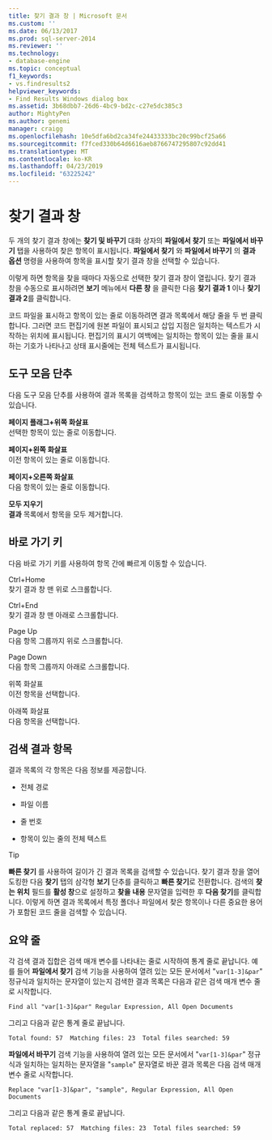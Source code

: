 ```yaml
---
title: 찾기 결과 창 | Microsoft 문서
ms.custom: ''
ms.date: 06/13/2017
ms.prod: sql-server-2014
ms.reviewer: ''
ms.technology:
- database-engine
ms.topic: conceptual
f1_keywords:
- vs.findresults2
helpviewer_keywords:
- Find Results Windows dialog box
ms.assetid: 3b68dbb7-26d6-4bc9-bd2c-c27e5dc385c3
author: MightyPen
ms.author: genemi
manager: craigg
ms.openlocfilehash: 10e5dfa6bd2ca34fe24433333bc20c99bcf25a66
ms.sourcegitcommit: f7fced330b64d6616aeb8766747295807c92dd41
ms.translationtype: MT
ms.contentlocale: ko-KR
ms.lasthandoff: 04/23/2019
ms.locfileid: "63225242"
---
```

# <a name="find-results-windows"></a>찾기 결과 창
  두 개의 찾기 결과 창에는 **찾기 및 바꾸기** 대화 상자의 **파일에서 찾기** 또는 **파일에서 바꾸기** 탭을 사용하여 찾은 항목이 표시됩니다. **파일에서 찾기** 와 **파일에서 바꾸기** 의 **결과 옵션** 명령을 사용하여 항목을 표시할 찾기 결과 창을 선택할 수 있습니다.  
  
 이렇게 하면 항목을 찾을 때마다 자동으로 선택한 찾기 결과 창이 열립니다. 찾기 결과 창을 수동으로 표시하려면 **보기** 메뉴에서 **다른 창** 을 클릭한 다음 **찾기 결과 1** 이나 **찾기 결과 2**를 클릭합니다.  
  
 코드 파일을 표시하고 항목이 있는 줄로 이동하려면 결과 목록에서 해당 줄을 두 번 클릭합니다. 그러면 코드 편집기에 원본 파일이 표시되고 삽입 지점은 일치하는 텍스트가 시작하는 위치에 표시됩니다. 편집기의 표시기 여백에는 일치하는 항목이 있는 줄을 표시하는 기호가 나타나고 상태 표시줄에는 전체 텍스트가 표시됩니다.  
  
## <a name="toolbar-buttons"></a>도구 모음 단추  
 다음 도구 모음 단추를 사용하여 결과 목록을 검색하고 항목이 있는 코드 줄로 이동할 수 있습니다.  
  
 **페이지 플래그+위쪽 화살표**  
 선택한 항목이 있는 줄로 이동합니다.  
  
 **페이지+왼쪽 화살표**  
 이전 항목이 있는 줄로 이동합니다.  
  
 **페이지+오른쪽 화살표**  
 다음 항목이 있는 줄로 이동합니다.  
  
 **모두 지우기**  
 **결과** 목록에서 항목을 모두 제거합니다.  
  
## <a name="shortcut-keys"></a>바로 가기 키  
 다음 바로 가기 키를 사용하여 항목 간에 빠르게 이동할 수 있습니다.  
  
 Ctrl+Home  
 찾기 결과 창 맨 위로 스크롤합니다.  
  
 Ctrl+End  
 찾기 결과 창 맨 아래로 스크롤합니다.  
  
 Page Up  
 다음 항목 그룹까지 위로 스크롤합니다.  
  
 Page Down  
 다음 항목 그룹까지 아래로 스크롤합니다.  
  
 위쪽 화살표  
 이전 항목을 선택합니다.  
  
 아래쪽 화살표  
 다음 항목을 선택합니다.  
  
## <a name="search-result-entries"></a>검색 결과 항목  
 결과 목록의 각 항목은 다음 정보를 제공합니다.  
  
-   전체 경로  
  
-    파일 이름   
  
-   줄 번호  
  
-   항목이 있는 줄의 전체 텍스트  
  
> [!TIP]  
>  **빠른 찾기** 를 사용하여 길이가 긴 결과 목록을 검색할 수 있습니다. 찾기 결과 창을 열어 도킹한 다음 **찾기** 탭의 삼각형 **보기** 단추를 클릭하고 **빠른 찾기**로 전환합니다. 검색의 **찾는 위치** 필드를 **활성 창**으로 설정하고 **찾을 내용** 문자열을 입력한 후 **다음 찾기**를 클릭합니다. 이렇게 하면 결과 목록에서 특정 폴더나 파일에서 찾은 항목이나 다른 중요한 용어가 포함된 코드 줄을 검색할 수 있습니다.  
  
## <a name="summary-lines"></a>요약 줄  
 각 검색 결과 집합은 검색 매개 변수를 나타내는 줄로 시작하여 통계 줄로 끝납니다. 예를 들어 **파일에서 찾기** 검색 기능을 사용하여 열려 있는 모든 문서에서 "`var[1-3]&par`" 정규식과 일치하는 문자열이 있는지 검색한 결과 목록은 다음과 같은 검색 매개 변수 줄로 시작합니다.  
  
 `Find all "var[1-3]&par" Regular Expression, All Open Documents`  
  
 그리고 다음과 같은 통계 줄로 끝납니다.  
  
 `Total found: 57  Matching files: 23  Total files searched: 59`  
  
 **파일에서 바꾸기** 검색 기능을 사용하여 열려 있는 모든 문서에서 "`var[1-3]&par`" 정규식과 일치하는 일치하는 문자열을 "`sample`" 문자열로 바꾼 결과 목록은 다음 검색 매개 변수 줄로 시작합니다.  
  
 `Replace "var[1-3]&par", "sample", Regular Expression, All Open Documents`  
  
 그리고 다음과 같은 통계 줄로 끝납니다.  
  
 `Total replaced: 57  Matching files: 23  Total files searched: 59`  
